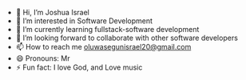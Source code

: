 - 👋 Hi, I’m Joshua Israel
- 👀 I’m interested in Software Development
- 🌱 I’m currently learning fullstack-software development
- 💞️ I’m looking  forward to collaborate with other software developers
- 📫 How to reach me oluwasegunisrael20@gmail.com
- 😄 Pronouns: Mr
- ⚡ Fun fact: I love God, and Love music

<!---
Jay-Israel/Jay-Israel is a ✨ special ✨ repository because its `README.md` (this file) appears on your GitHub profile.
You can click the Preview link to take a look at your changes.
--->
